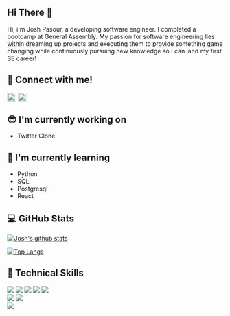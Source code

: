 <h2>Hi There 👋 </h2>

Hi, i'm Josh Pasour, a developing software engineer. I completed a bootcamp at General Assembly. My passion for software engineering lies within dreaming up projects and executing them to provide something game changing while continuously pursuing new knowledge so I can land my first SE career!

## 🤝 Connect with me!
<a href="https://www.linkedin.com/in/joshua-pasour-a406387b/"><img align="center" src="https://raw.githubusercontent.com/yushi1007/yushi1007/main/images/linkedin.svg" alt="Josh Pasour | LinkedIn" width="21px"/></a>
<a href="https://www.instagram.com/joshpasour/"><img align="center" src="https://raw.githubusercontent.com/yushi1007/yushi1007/main/images/instagram.svg" alt="Yu Shi | Instagram" width="21px"/></a>
</br>
## 😎 I'm currently working on
- Twitter Clone

## 🚀 I'm currently learning
- Python
- SQL
- Postgresql
- React

## 💻 GitHub Stats
[![Josh's github stats](https://github-readme-stats.vercel.app/api?username=Joshbep)](https://github.com/Joshbep)

[![Top Langs](https://github-readme-stats.vercel.app/api/top-langs/?username=Joshbep&layout=compact)](https://github.com/Joshbep)

## 💼 Technical Skills
![](https://img.shields.io/badge/Code-JavaScript-informational?style=flat&logo=JavaScript&color=F7DF1E)
![](https://img.shields.io/badge/Code-HTML5-informational?style=flat&logo=HTML5&color=E34F26)
![](https://img.shields.io/badge/Code-EXPRESS.JS-informational?style=flat&logo=EXPRESS&color=00FF00)
![](https://img.shields.io/badge/Code-NODE.JS-informational?style=flat&logo=NODE&color=ffff00)
![](https://img.shields.io/badge/Code-MongoDB-informational?style=flat&logo=MongoDB&color=FF0000)
</br>
![](https://img.shields.io/badge/Style-CSS3-informational?style=flat&logo=CSS&color=1572B6)
![](https://img.shields.io/badge/Style-TAILWIND-informational?style=flat&logo=TAILWIND&color=005477)
</br>
![](https://img.shields.io/badge/Tools-GitHub-informational?style=flat&logo=GitHub&color=181717)


<!---
Joshbep/Joshbep is a ✨ special ✨ repository because its `README.md` (this file) appears on your GitHub profile.
You can click the Preview link to take a look at your changes.
--->
